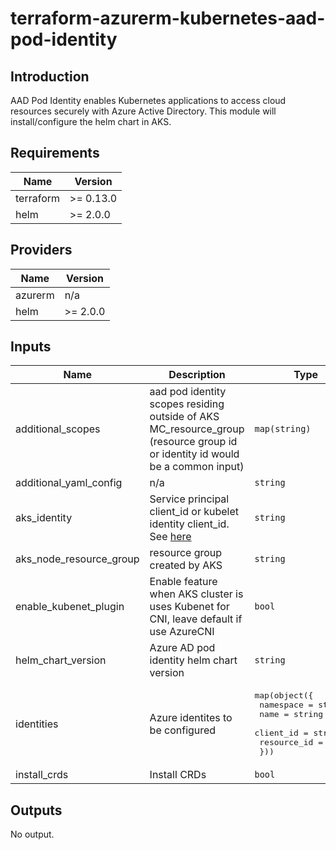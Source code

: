 # terraform-azurerm-kubernetes-aad-pod-identity

## Introduction

AAD Pod Identity enables Kubernetes applications to access cloud resources securely with Azure Active Directory.
This module will install/configure the helm chart in AKS.
<br />

<!--- BEGIN_TF_DOCS --->
## Requirements

| Name | Version |
|------|---------|
| terraform | >= 0.13.0 |
| helm | >= 2.0.0 |

## Providers

| Name | Version |
|------|---------|
| azurerm | n/a |
| helm | >= 2.0.0 |

## Inputs

| Name | Description | Type | Default | Required |
|------|-------------|------|---------|:--------:|
| additional\_scopes | aad pod identity scopes residing outside of AKS MC\_resource\_group (resource group id or identity id would be a common input) | `map(string)` | `{}` | no |
| additional\_yaml\_config | n/a | `string` | `""` | no |
| aks\_identity | Service principal client\_id or kubelet identity client\_id. See [here](https://github.com/Azure/aad-pod-identity/blob/master/website/content/en/docs/Getting%20started/role-assignment.md) | `string` | n/a | yes |
| aks\_node\_resource\_group | resource group created by AKS | `string` | n/a | yes |
| enable\_kubenet\_plugin | Enable feature when AKS cluster is uses Kubenet for CNI, leave default if use AzureCNI | `bool` | `"false"` | no |
| helm\_chart\_version | Azure AD pod identity helm chart version | `string` | `"3.0.1"` | no |
| identities | Azure identites to be configured | <pre>map(object({<br>                  namespace   = string <br>                  name        = string<br>                  client_id   = string<br>                  resource_id = string<br>                }))</pre> | `null` | no |
| install\_crds | Install CRDs | `bool` | `true` | no |

## Outputs

No output.

<!--- END_TF_DOCS --->
